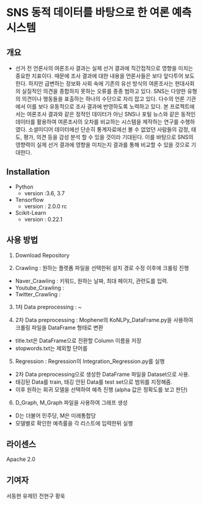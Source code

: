 # SNS 동적 데이터를 바탕으로 한 여론 예측 시스템

## 개요
- 선거 전 언론사의 여론조사 결과는 실제 선거 결과에 직간접적으로 영향을 미치는 중요한 지표이다. 때문에 조사 결과에 대한 내용을 언론사들은 보다 앞다투어 보도한다. 하지만 급변하는 정보화 사회 속에 기존의 유선 방식의 여론조사는 현대사회의 실질적인 의견을 종합하지 못하는 오류를 종종 범하고 있다. SNS는 다양한 유형의 의견이나 행동들을 표출하는 하나의 수단으로 자리 잡고 있다. 다수의 언론 기관에서 이를 보다 유동적으로 조사 결과에 반영하도록 노력하고 있다. 본 프로젝트에서는 여론조사 결과와 같은 정적인 데이터가 아닌 SNS나 포털 뉴스와 같은 동적인 데이터를 활용하여 여론조사의 오차를 비교하는 시스템을 제작하는 연구를 수행하였다. 소셜미디어 데이터에선 단순히 통계자료에선 볼 수 없었던 사람들의 감정, 태도, 평가, 의견 등을 감성 분석 할 수 있을 것이라 기대된다. 이를 바탕으로 SNS의 영향력이 실제 선거 결과에 영향을 미치는지 결과를 통해 비교할 수 있을 것으로 기대한다.


## Installation
* Python 
  * version :3.6, 3.7
* Tensorflow
  * version : 2.0.0 rc
* Scikit-Learn
  * version : 0.22.1


## 사용 방법
1. Download Repository 

2. Crawling : 원하는 플렛폼 파일을 선택한뒤 설치 경로 수정 이후에 크롤링 진행
 - Naver_Crawling : 키워드, 원하는 날짜, 최대 페이지, 관련도를 입력.
 - Youtube_Crawling :
 - Twitter_Crawling :
 
3. 1차 Data preprocessing : ~

4. 2차 Data preprocessing : Mophene의 KoNLPy_DataFrame.py을 사용하여 크롤링 파일을 DataFrame 형태로 변환
 - title.txt은 DataFrame으로 전환할 Column 이름을 저장
 - stopwords.txt는 제외할 단어를 

5. Regression : Regression의 Integration_Regression.py를 실행
 - 2차 Data preprocessing으로 생성한 DataFrame 파일을 Dataset으로 사용.
 - 태깅된 Data를 train, 태깅 안된 Data를 test set으로 범위를 지정해줌.
 - 이후 원하는 회귀 모델을 선택하여 예측 진행 (alpha 값은 정확도를 보고 판단)
 
6. D_Graph, M_Graph 파일을 사용하여 그래프 생성
 - D는 더불어 민주당, M은 미래통합당
 - 모델별로 확인한 예측률을 각 리스트에 입력한뒤 실행


## 라이센스
Apache 2.0


## 기여자
서동현
유제민
전현구
황욱
